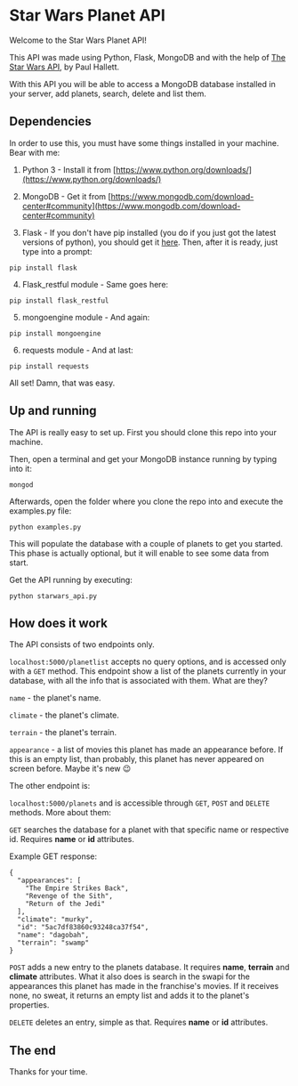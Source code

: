 # Star Wars Planet API
Welcome to the Star Wars Planet API!

This API was made using Python, Flask, MongoDB and with the help of [The Star Wars API](https://swapi.co/ "The Star Wars API"), by Paul Hallett.

With this API you will be able to access a MongoDB database installed in your server, add planets, search, delete and list them.

## Dependencies
In order to use this, you must have some things installed in your machine.  Bear with me:

1. Python 3 - Install it from [https://www.python.org/downloads/](https://www.python.org/downloads/)

2. MongoDB - Get it from [https://www.mongodb.com/download-center#community](https://www.mongodb.com/download-center#community)

3. Flask -  If you don't have pip installed (you do if you just got the latest versions of python), you should get it [here](https://pip.pypa.io/en/stable/installing/ "here"). Then, after it is ready, just type into a prompt:
```
pip install flask
```
4. Flask_restful module - Same goes here:
```
pip install flask_restful
```
5. mongoengine module - And again:
```
pip install mongoengine
```
6. requests module - And at last:
```
pip install requests
```

All set! Damn, that was easy.

## Up and running

The API is really easy to set up. First you should clone this repo into your machine.

Then, open a terminal and get your MongoDB instance running by typing into it:
```
mongod
```

Afterwards, open the folder where you clone the repo into and execute the examples.py file:
```
python examples.py
```

This will populate the database with a couple of planets to get you started. This phase is actually optional, but it will enable to see some data from start.

Get the API running by executing:
```
python starwars_api.py
```
## How does it work

The API consists of two endpoints only.

`localhost:5000/planetlist` accepts no query options, and is accessed only with a `GET` method. This endpoint show a list of the planets currently in your database, with all the info that is associated with them. What are they?

`name` - the planet's name.

`climate` - the planet's climate.

`terrain` - the planet's terrain.

`appearance` - a list of movies this planet has made an appearance before. If this is an empty list, than probably, this planet has never appeared on screen before. Maybe it's new 😉

The other endpoint is:

`localhost:5000/planets` and is accessible through `GET`, `POST` and `DELETE` methods. More about them:

`GET` searches the database for a planet with that specific name or respective id.  Requires **name** or **id** attributes.

Example GET response:
```
{
  "appearances": [
    "The Empire Strikes Back",
    "Revenge of the Sith",
    "Return of the Jedi"
  ],
  "climate": "murky",
  "id": "5ac7df83860c93248ca37f54",
  "name": "dagobah",
  "terrain": "swamp"
}
```
`POST` adds a new entry to the planets database. It requires **name**, **terrain** and **climate** attributes. What it also does is search in the swapi for the appearances this planet has made in the franchise's movies. If it receives none, no sweat, it returns an empty list and adds it to the planet's properties.

`DELETE` deletes an entry, simple as that. Requires **name** or **id** attributes.

## The end
Thanks for your time.
